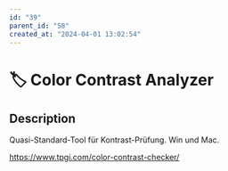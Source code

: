 ```yaml
---
id: "39"
parent_id: "58"
created_at: "2024-04-01 13:02:54"
---
```


# 🏷️ Color Contrast Analyzer

## Description

Quasi-Standard-Tool für Kontrast-Prüfung. Win und Mac.

<https://www.tpgi.com/color-contrast-checker/>